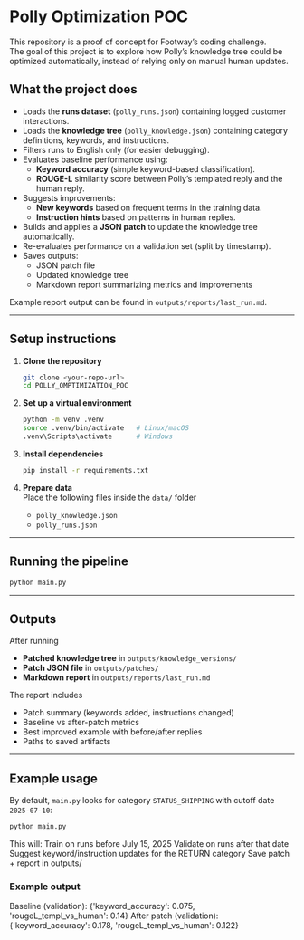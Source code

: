 # Polly Optimization POC

This repository is a proof of concept for Footway’s coding challenge.  
The goal of this project is to explore how Polly’s knowledge tree could be optimized automatically, instead of relying only on manual human updates.

## What the project does

- Loads the **runs dataset** (`polly_runs.json`) containing logged customer interactions.
- Loads the **knowledge tree** (`polly_knowledge.json`) containing category definitions, keywords, and instructions.
- Filters runs to English only (for easier debugging).
- Evaluates baseline performance using:
  - **Keyword accuracy** (simple keyword-based classification).
  - **ROUGE-L** similarity score between Polly’s templated reply and the human reply.
- Suggests improvements:
  - **New keywords** based on frequent terms in the training data.
  - **Instruction hints** based on patterns in human replies.
- Builds and applies a **JSON patch** to update the knowledge tree automatically.
- Re-evaluates performance on a validation set (split by timestamp).
- Saves outputs:
  - JSON patch file
  - Updated knowledge tree
  - Markdown report summarizing metrics and improvements

Example report output can be found in `outputs/reports/last_run.md`.

---

## Setup instructions

1. **Clone the repository**
   ```bash
   git clone <your-repo-url>
   cd POLLY_OMPTIMIZATION_POC
   ```

2. **Set up a virtual environment**
   ```bash
   python -m venv .venv
   source .venv/bin/activate   # Linux/macOS
   .venv\Scripts\activate      # Windows
   ```

3. **Install dependencies**
   ```bash
   pip install -r requirements.txt
   ```

4. **Prepare data**  
   Place the following files inside the `data/` folder
   - `polly_knowledge.json`
   - `polly_runs.json`
---

## Running the pipeline

```bash
python main.py
```

---

## Outputs

After running

- **Patched knowledge tree** in `outputs/knowledge_versions/`
- **Patch JSON file** in `outputs/patches/`
- **Markdown report** in `outputs/reports/last_run.md`

The report includes
- Patch summary (keywords added, instructions changed)
- Baseline vs after-patch metrics
- Best improved example with before/after replies
- Paths to saved artifacts

---

## Example usage

By default, `main.py` looks for category `STATUS_SHIPPING` with cutoff date `2025-07-10`:

```bash
python main.py
```

This will:
Train on runs before July 15, 2025
Validate on runs after that date
Suggest keyword/instruction updates for the RETURN category
Save patch + report in outputs/

### Example output
Baseline (validation): {'keyword_accuracy': 0.075, 'rougeL_templ_vs_human': 0.14}
After patch (validation): {'keyword_accuracy': 0.178, 'rougeL_templ_vs_human': 0.122}
